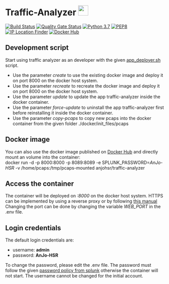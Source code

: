 # Traffic-Analyzer <img width="32" src="frontend/static/appIcon.png">
[![Build Status](https://img.shields.io/travis/anjo-hsr/Traffic-Analyzer/master.svg?logo=travis)](https://travis-ci.org/anjo-hsr/Traffic-Analyzer)
[![Quality Gate Status](https://sonarcloud.io/api/project_badges/measure?project=anjo-hsr_Traffic-Analyzer&metric=alert_status)](https://sonarcloud.io/dashboard?id=anjo-hsr_Traffic-Analyzer)
[![Python 3.7](https://img.shields.io/badge/python-3.7-yellow.svg?logo=python)](https://www.python.org/)
[![PEP8](https://img.shields.io/badge/code%20style-pep8-yellow.svg?logo=python)](https://www.python.org/dev/peps/pep-0008/)
[![IP Location Finder](https://img.shields.io/endpoint.svg?url=https%3A%2F%2Fraw.githubusercontent.com%2Fanjo-hsr%2FTraffic-Analyzer%2Fmaster%2FbadgeEndpoint%2Fkeycdn.json)](https://tools.keycdn.com/geo)
[![Docker Hub](https://img.shields.io/endpoint.svg?url=https%3A%2F%2Fraw.githubusercontent.com%2Fanjo-hsr%2FTraffic-Analyzer%2Fmaster%2FbadgeEndpoint%2Fdockerhub.json)](https://hub.docker.com/r/anjohsr/traffic-analyzer)

## Development script
Start using traffic analyzer as an developer with the given 
    [app_deployer.sh](https://github.com/anjo-hsr/Traffic-Analyzer/blob/master/app_deployer.sh) script.
- Use the parameter *create* to use the existing docker image and deploy it on port 8000 on the docker host system.
- Use the parameter *recreate* to recreate the docker image and deploy it on port 8000 on the docker host system.
- Use the parameter *update* to update the app traffic-analyzer inside the docker container.
- Use the parameter *force-update* to uninstall the app traffic-analyzer first before reinstalling it inside the docker
    container.
- Use the parameter *copy-pcaps* to copy new pcaps into the docker container from the given folder
    ./docker/init_files/pcaps

## Docker image
You can also use the docker image published on [Docker Hub](https://hub.docker.com/r/anjohsr/traffic-analyzer) and
    directly mount an volume into the container:  
docker run -d -p 8000:8000 -p 8089:8089 -e SPLUNK_PASSWORD=*AnJo-HSR* -v /home/pcaps:/tmp/pcaps-mounted
    anjohsr/traffic-analyzer
  
## Access the container
The container will be deployed on *:8000* on the docker host system.
HTTPS can be implemented by using a reverse proxy or by following
    [this manual](https://docs.splunk.com/Documentation/Splunk/latest/Security/TurnonbasicencryptionwithSplunkWeb)
Changing the port can be done by changing the variable *WEB_PORT* in the .env file.

## Login credentials
The default login credentials are:
- username: **admin**
- password: **AnJo-HSR**

To change the password, please edit the .env file. The password must follow the given
    [password policy from splunk](https://docs.splunk.com/Documentation/Splunk/latest/Security/Configurepasswordsinspecfile)
    otherwise the container will not start. The username cannot be changed for the initial account.

